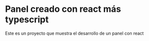 # Panel creado con react más typescript

Este es un proyecto que muestra el desarrollo de un panel con react
